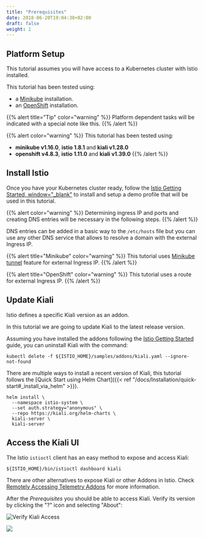 ```yaml
---
title: "Prerequisites"
date: 2018-06-20T19:04:38+02:00
draft: false
weight: 1
---
```


## Platform Setup

This tutorial assumes you will have access to a Kubernetes cluster with Istio installed.

This tutorial has been tested using:

* a [Minikube](https://istio.io/latest/docs/setup/platform-setup/minikube/) installation.
* an [OpenShift](https://istio.io/latest/docs/setup/platform-setup/openshift/) installation.

{{% alert title="Tip" color="warning" %}}
Platform dependent tasks will be indicated with a special note like this.
{{% /alert %}}

{{% alert color="warning" %}}
This tutorial has been tested using:
* __minikube v1.16.0__, __istio 1.8.1__ and __kiali v1.28.0__
* __openshift v4.8.3__, __istio 1.11.0__ and __kiali v1.39.0__
{{% /alert %}}


## Install Istio

Once you have your Kubernetes cluster ready, follow the [Istio Getting Started, window="_blank"](https://istio.io/latest/docs/setup/getting-started/) to install and setup a demo profile that will be used in this tutorial.

{{% alert color="warning" %}}
Determining ingress IP and ports and creating DNS entries will be necessary in the following steps.
{{% /alert %}}

DNS entries can be added in a basic way to the `/etc/hosts` file but you can use any other DNS service that allows to resolve a domain with the external Ingress IP.

{{% alert title="Minikube" color="warning" %}}
This tutorial uses [Minikube tunnel](https://istio.io/latest/docs/setup/platform-setup/minikube/) feature for external Ingress IP.
{{% /alert %}}

{{% alert title="OpenShift" color="warning" %}}
This tutorial uses a route for external Ingress IP.
{{% /alert %}}


## Update Kiali

Istio defines a specific Kiali version as an addon.

In this tutorial we are going to update Kiali to the latest release version.

Assuming you have installed the addons following the [Istio Getting Started](https://istio.io/latest/docs/setup/getting-started/) guide, you can uninstall Kiali with the command:

`kubectl delete -f ${ISTIO_HOME}/samples/addons/kiali.yaml --ignore-not-found`

There are multiple ways to install a recent version of Kiali, this tutorial follows the [Quick Start using Helm Chart]({{< ref "/docs/Installation/quick-start#_install_via_helm" >}}).

```
helm install \
  --namespace istio-system \
  --set auth.strategy="anonymous" \
  --repo https://kiali.org/helm-charts \
  kiali-server \
  kiali-server
```


## Access the Kiali UI

The Istio `istioctl` client has an easy method to expose and access Kiali:

`${ISTIO_HOME}/bin/istioctl dashboard kiali`

There are other alternatives to expose Kiali or other Addons in Istio. Check [Remotely Accessing Telemetry Addons](https://istio.io/latest/docs/tasks/observability/gateways/) for more information.

After the *Prerequisites* you should be able to access Kiali. Verify its version by clicking the "?" icon and selecting "About":

![Verify Kiali Access](/images/tutorial/01-04-access-kiali-v1.39.0.png)

<a class="image-popup-fit-height" href="/images/tutorial/01-04-access-kiali-v1.39.0.png" title="Verify Kiali Access">
    <img src="/images/tutorial/01-04-access-kiali-v1.39.0.png" style="display:block;margin: 0 auto;" />
</a>

